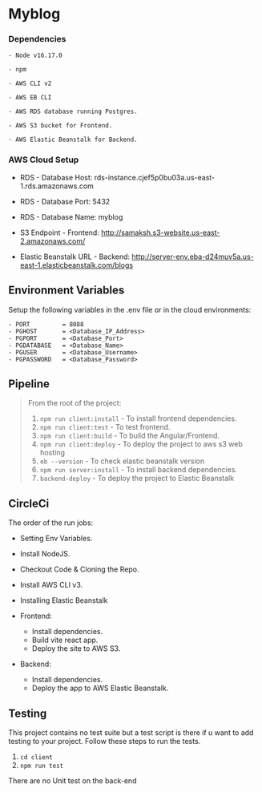 # Myblog

### Dependencies

```
- Node v16.17.0

- npm 

- AWS CLI v2

- AWS EB CLI

- AWS RDS database running Postgres.

- AWS S3 bucket for Frontend.

- AWS Elastic Beanstalk for Backend.

```

### AWS Cloud Setup

- RDS - Database Host: rds-instance.cjef5p0bu03a.us-east-1.rds.amazonaws.com
- RDS - Database Port: 5432
- RDS - Database Name: myblog

- S3 Endpoint - Frontend: http://samaksh.s3-website.us-east-2.amazonaws.com/

- Elastic Beanstalk URL - Backend: http://server-env.eba-d24muv5a.us-east-1.elasticbeanstalk.com/blogs

## Environment Variables

Setup the following variables in the .env file or in the cloud environments:
```
- PORT         = 8088
- PGHOST       = <Database_IP_Address>
- PGPORT       = <Database_Port>
- PGDATABASE   = <Database_Name>
- PGUSER       = <Database_Username>
- PGPASSWORD   = <Database_Password>
```

## Pipeline
> 
>From the root of the project:
>1. `npm run client:install`    - To install frontend dependencies.
>2. `npm run client:test`       - To test frontend.
>3. `npm run client:build`      - To build the Angular/Frontend.
>4. `npm run client:deploy`     - To deploy the project to aws s3 web hosting
>5. `eb --version`     - To check elastic beanstalk version
>6. `npm run server:install`     - To install backend dependencies.
>7. `backend-deploy`      - To deploy the project to Elastic Beanstalk
>
## CircleCi

The order of the run jobs:
- Setting Env Variables.
- Install NodeJS.
- Checkout Code & Cloning the Repo.
- Install AWS CLI v3.
- Installing Elastic Beanstalk
  
- Frontend:
  - Install dependencies.
  - Build vite react app.
  - Deploy the site to AWS S3.
- Backend:
  - Install dependencies.
  - Deploy the app to AWS Elastic Beanstalk.

## Testing

This project contains no test suite but a test script is there if u want to add testing to your project. Follow these steps to run the tests.

1. `cd client`
2. `npm run test`

There are no Unit test on the back-end
